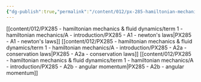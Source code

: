 ```yaml
---
{"dg-publish":true,"permalink":"/content/012/px-285-hamiltonian-mechanics-and-fluid-dynamics/term-1-hamiltonian-mechanics/a-introduction/a-introduction/","noteIcon":"1","created":"2025-08-27T13:14:08.530+01:00","updated":"2025-01-18T13:02:08.000+00:00"}
---
```


[[content/012/PX285 - hamiltonian mechanics & fluid dynamics/term 1 - hamiltonian mechanics/A - introduction/PX285 - A1 - newton's laws\|PX285 - A1 - newton's laws]]
[[content/012/PX285 - hamiltonian mechanics & fluid dynamics/term 1 - hamiltonian mechanics/A - introduction/PX285 - A2a - conservation laws\|PX285 - A2a - conservation laws]]
[[content/012/PX285 - hamiltonian mechanics & fluid dynamics/term 1 - hamiltonian mechanics/A - introduction/PX285 - A2b - angular momentum\|PX285 - A2b - angular momentum]]
